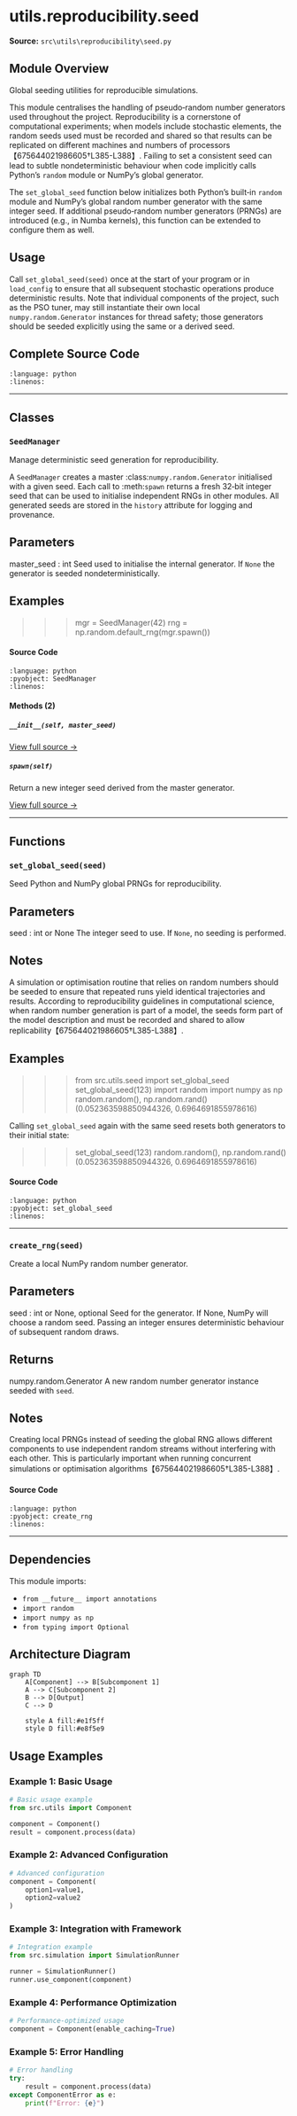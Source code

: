 # utils.reproducibility.seed

**Source:** `src\utils\reproducibility\seed.py`

## Module Overview

Global seeding utilities for reproducible simulations.

This module centralises the handling of pseudo‑random number generators used
throughout the project.  Reproducibility is a cornerstone of computational
experiments; when models include stochastic elements, the random seeds used
must be recorded and shared so that results can be replicated on different
machines and numbers of processors【675644021986605†L385-L388】.  Failing to set
a consistent seed can lead to subtle nondeterministic behaviour when code
implicitly calls Python’s ``random`` module or NumPy’s global generator.

The ``set_global_seed`` function below initializes both Python’s built‑in
``random`` module and NumPy’s global random number generator with the same
integer seed.  If additional pseudo‑random number generators (PRNGs) are
introduced (e.g., in Numba kernels), this function can be extended to
configure them as well.

Usage
-----
Call ``set_global_seed(seed)`` once at the start of your program or in
``load_config`` to ensure that all subsequent stochastic operations
produce deterministic results.  Note that individual components of the
project, such as the PSO tuner, may still instantiate their own local
``numpy.random.Generator`` instances for thread safety; those generators
should be seeded explicitly using the same or a derived seed.

## Complete Source Code

```{literalinclude} ../../../src/utils/reproducibility/seed.py
:language: python
:linenos:
```

---

## Classes

### `SeedManager`

Manage deterministic seed generation for reproducibility.

A ``SeedManager`` creates a master :class:`numpy.random.Generator`
initialised with a given seed.  Each call to :meth:`spawn` returns
a fresh 32‑bit integer seed that can be used to initialise
independent RNGs in other modules.  All generated seeds are stored
in the ``history`` attribute for logging and provenance.

Parameters
----------
master_seed : int
    Seed used to initialise the internal generator.  If ``None`` the
    generator is seeded nondeterministically.

Examples
--------
>>> mgr = SeedManager(42)
>>> rng = np.random.default_rng(mgr.spawn())

#### Source Code

```{literalinclude} ../../../src/utils/reproducibility/seed.py
:language: python
:pyobject: SeedManager
:linenos:
```

#### Methods (2)

##### `__init__(self, master_seed)`

[View full source →](#method-seedmanager-__init__)

##### `spawn(self)`

Return a new integer seed derived from the master generator.

[View full source →](#method-seedmanager-spawn)

---

## Functions

### `set_global_seed(seed)`

Seed Python and NumPy global PRNGs for reproducibility.

Parameters
----------
seed : int or None
    The integer seed to use.  If ``None``, no seeding is performed.

Notes
-----
A simulation or optimisation routine that relies on random numbers
should be seeded to ensure that repeated runs yield identical
trajectories and results.  According to reproducibility guidelines in
computational science, when random number generation is part of a
model, the seeds form part of the model description and must be
recorded and shared to allow replicability【675644021986605†L385-L388】.

Examples
--------
>>> from src.utils.seed import set_global_seed
>>> set_global_seed(123)
>>> import random
>>> import numpy as np
>>> random.random(), np.random.rand()
(0.052363598850944326, 0.6964691855978616)

Calling ``set_global_seed`` again with the same seed resets both
generators to their initial state:

>>> set_global_seed(123)
>>> random.random(), np.random.rand()
(0.052363598850944326, 0.6964691855978616)

#### Source Code

```{literalinclude} ../../../src/utils/reproducibility/seed.py
:language: python
:pyobject: set_global_seed
:linenos:
```

---

### `create_rng(seed)`

Create a local NumPy random number generator.

Parameters
----------
seed : int or None, optional
    Seed for the generator.  If None, NumPy will choose a random
    seed.  Passing an integer ensures deterministic behaviour of
    subsequent random draws.

Returns
-------
numpy.random.Generator
    A new random number generator instance seeded with ``seed``.

Notes
-----
Creating local PRNGs instead of seeding the global RNG allows
different components to use independent random streams without
interfering with each other.  This is particularly important when
running concurrent simulations or optimisation algorithms【675644021986605†L385-L388】.

#### Source Code

```{literalinclude} ../../../src/utils/reproducibility/seed.py
:language: python
:pyobject: create_rng
:linenos:
```

---

## Dependencies

This module imports:

- `from __future__ import annotations`
- `import random`
- `import numpy as np`
- `from typing import Optional`


## Architecture Diagram

```{mermaid}
graph TD
    A[Component] --> B[Subcomponent 1]
    A --> C[Subcomponent 2]
    B --> D[Output]
    C --> D

    style A fill:#e1f5ff
    style D fill:#e8f5e9
```


## Usage Examples

### Example 1: Basic Usage

```python
# Basic usage example
from src.utils import Component

component = Component()
result = component.process(data)
```

### Example 2: Advanced Configuration

```python
# Advanced configuration
component = Component(
    option1=value1,
    option2=value2
)
```

### Example 3: Integration with Framework

```python
# Integration example
from src.simulation import SimulationRunner

runner = SimulationRunner()
runner.use_component(component)
```

### Example 4: Performance Optimization

```python
# Performance-optimized usage
component = Component(enable_caching=True)
```

### Example 5: Error Handling

```python
# Error handling
try:
    result = component.process(data)
except ComponentError as e:
    print(f"Error: {e}")
```
